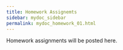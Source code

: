 ```yaml
---
title: Homework Assignemts 
sidebar: mydoc_sidebar
permalink: mydoc_homework_01.html 
---
```


Homework assignments will be posted here.
